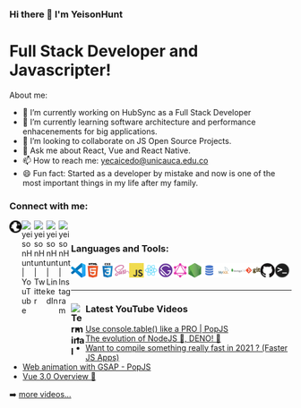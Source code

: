 ### Hi there 👋 I'm YeisonHunt
Full Stack Developer and Javascripter!
===

About me:

- 🔭 I’m currently working on HubSync as a Full Stack Developer
- 🌱 I’m currently learning software architecture and performance enhacenements for big applications.
- 👯 I’m looking to collaborate on JS Open Source Projects.
- 💬 Ask me about React, Vue and React Native.
- 📫 How to reach me: yecaicedo@unicauca.edu.co
- 😄 Fun fact: Started as a developer by mistake and now is one of the most important things in my life after my family.

### Connect with me:

[<img align="left" alt="yeisonHunt" width="22px" src="https://raw.githubusercontent.com/iconic/open-iconic/master/svg/globe.svg" />][website]
[<img align="left" alt="yeisonHunt | YouTube" width="22px" src="https://cdn.jsdelivr.net/npm/simple-icons@v3/icons/youtube.svg" />][youtube]
[<img align="left" alt="yeisonHunt | Twitter" width="22px" src="https://cdn.jsdelivr.net/npm/simple-icons@v3/icons/twitter.svg" />][twitter]
[<img align="left" alt="yeisonHunt | LinkedIn" width="22px" src="https://cdn.jsdelivr.net/npm/simple-icons@v3/icons/linkedin.svg" />][linkedin]
[<img align="left" alt="yeisonHunt | Instagram" width="22px" src="https://cdn.jsdelivr.net/npm/simple-icons@v3/icons/instagram.svg" />][instagram]

<br>

### Languages and Tools:

[<img align="left" alt="Visual Studio Code" width="26px" src="https://raw.githubusercontent.com/github/explore/80688e429a7d4ef2fca1e82350fe8e3517d3494d/topics/visual-studio-code/visual-studio-code.png" />][webdevplaylist]
[<img align="left" alt="HTML5" width="26px" src="https://raw.githubusercontent.com/github/explore/80688e429a7d4ef2fca1e82350fe8e3517d3494d/topics/html/html.png" />][webdevplaylist]
[<img align="left" alt="CSS3" width="26px" src="https://raw.githubusercontent.com/github/explore/80688e429a7d4ef2fca1e82350fe8e3517d3494d/topics/css/css.png" />][cssplaylist]
[<img align="left" alt="Sass" width="26px" src="https://raw.githubusercontent.com/github/explore/80688e429a7d4ef2fca1e82350fe8e3517d3494d/topics/sass/sass.png" />][cssplaylist]
[<img align="left" alt="JavaScript" width="26px" src="https://raw.githubusercontent.com/github/explore/80688e429a7d4ef2fca1e82350fe8e3517d3494d/topics/javascript/javascript.png" />][jsplaylist]
[<img align="left" alt="React" width="26px" src="https://raw.githubusercontent.com/github/explore/80688e429a7d4ef2fca1e82350fe8e3517d3494d/topics/react/react.png" />][reactplaylist]
[<img align="left" alt="Gatsby" width="26px" src="https://raw.githubusercontent.com/github/explore/e94815998e4e0713912fed477a1f346ec04c3da2/topics/gatsby/gatsby.png" />][webdevplaylist]
[<img align="left" alt="GraphQL" width="26px" src="https://raw.githubusercontent.com/github/explore/80688e429a7d4ef2fca1e82350fe8e3517d3494d/topics/graphql/graphql.png" />][webdevplaylist]
[<img align="left" alt="Node.js" width="26px" src="https://raw.githubusercontent.com/github/explore/80688e429a7d4ef2fca1e82350fe8e3517d3494d/topics/nodejs/nodejs.png" />][webdevplaylist]

[<img align="left" alt="SQL" width="26px" src="https://raw.githubusercontent.com/github/explore/80688e429a7d4ef2fca1e82350fe8e3517d3494d/topics/sql/sql.png" />][webdevplaylist]
[<img align="left" alt="MySQL" width="26px" src="https://raw.githubusercontent.com/github/explore/80688e429a7d4ef2fca1e82350fe8e3517d3494d/topics/mysql/mysql.png" />][webdevplaylist]
[<img align="left" alt="MongoDB" width="26px" src="https://raw.githubusercontent.com/github/explore/80688e429a7d4ef2fca1e82350fe8e3517d3494d/topics/mongodb/mongodb.png" />][webdevplaylist]
[<img align="left" alt="Git" width="26px" src="https://raw.githubusercontent.com/github/explore/80688e429a7d4ef2fca1e82350fe8e3517d3494d/topics/git/git.png" />][webdevplaylist]
[<img align="left" alt="GitHub" width="26px" src="https://raw.githubusercontent.com/github/explore/78df643247d429f6cc873026c0622819ad797942/topics/github/github.png" />][webdevplaylist]
[<img align="left" alt="Terminal" width="26px" src="https://raw.githubusercontent.com/github/explore/80688e429a7d4ef2fca1e82350fe8e3517d3494d/topics/terminal/terminal.png" />][webdevplaylist]

<br />
<br />

---

### [<img align="left" alt="Terminal" width="26px" src="https://emojipedia-us.s3.amazonaws.com/content/2020/04/05/yt.png" />][webdevplaylist] Latest YouTube Videos

<!-- YOUTUBE:START -->
- [Use console.table() like a PRO | PopJS](https://www.youtube.com/watch?v=0HVknKA0D5E)
- [The evolution of NodeJS 🔐, DENO! 💪](https://www.youtube.com/watch?v=uc6EO7vHH1U)
- [Want to compile something really fast in 2021 ? (Faster JS Apps)](https://www.youtube.com/watch?v=VNrvkvH9EcY)
- [Web animation with GSAP - PopJS](https://www.youtube.com/watch?v=jtL-THHqMFE)
- [Vue 3.0 Overview 💪](https://www.youtube.com/watch?v=JJvMdX3s8A8)
<!-- YOUTUBE:END -->

➡️ [more videos...](https://youtube.com/codestackr)

[website]: https://asakaa.com
[twitter]: https://twitter.com/yeisoncaicedox
[youtube]: https://www.youtube.com/channel/UCJsVoqlzIrlb4ZWXErpn3lQ
[instagram]: https://www.instagram.com/yeisoncaicedox/
[linkedin]: https://www.linkedin.com/in/yeison-e-caicedo-2704/
[webdevplaylist]: https://www.youtube.com/channel/UCJsVoqlzIrlb4ZWXErpn3lQ
[jsplaylist]: https://www.youtube.com/channel/UCJsVoqlzIrlb4ZWXErpn3lQ
[cssplaylist]: https://www.youtube.com/channel/UCJsVoqlzIrlb4ZWXErpn3lQ
[reactplaylist]: https://www.youtube.com/channel/UCJsVoqlzIrlb4ZWXErpn3lQ
